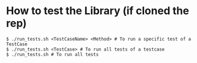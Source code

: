 How to test the Library (if cloned the rep)
=======================

```shell
$ ./run_tests.sh <TestCaseName> <Method> # To run a specific test of a TestCase
$ ./run_tests.sh <TestCase> # To run all tests of a testcase
$ ./run_tests.sh # To run all tests 
```



